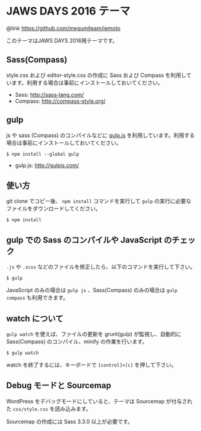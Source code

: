 # JAWS DAYS 2016 テーマ

@link https://github.com/megumiteam/iemoto

このテーマはJAWS DAYS 2016用テーマです。

## Sass(Compass)

style.css および editor-style.css の作成に Sass および Compass を利用しています。利用する場合は事前にインストールしておいてください。

* Sass: http://sass-lang.com/
* Compass: http://compass-style.org/

## gulp

js や sass (Compass) のコンパイルなどに [gulp.js](http://gulpjs.com/) を利用しています。利用する場合は事前にインストールしておいてください。

```
$ npm install --global gulp
```

* gulp.js: http://gulpjs.com/

## 使い方

git clone でコピー後、 `npm install` コマンドを実行して `gulp` の実行に必要なファイルをダウンロードしてください。

```
$ npm install
```

## gulp での Sass のコンパイルや JavaScript のチェック

`.js` や `.scss` などのファイルを修正したら、以下のコマンドを実行して下さい。 

```
$ gulp
```

JavaScript のみの場合は `gulp js` 、Sass(Compass) のみの場合は `gulp compass` も利用できます。

## watch について

`gulp watch` を使えば、ファイルの更新を grunt(gulp) が監視し、自動的に Sass(Compass) のコンパイル、minify の作業を行います。


```
$ gulp watch
```

watch を終了するには、キーボードで `[control]+[c]` を押して下さい。

## Debug モードと Sourcemap

WordPress をデバッグモードにしていると、テーマは Sourcemap が付与された `css/style.css` を読み込みます。

Sourcemap の作成には Sass 3.3.0 以上が必要です。